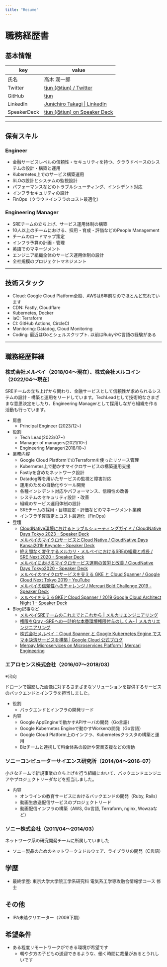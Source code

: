 ```yaml
---
title: "Resume"
---
```


# 職務経歴書

## 基本情報

|key|value|
|---|---|
|氏名| 高木 潤一郎|
|Twitter|[tjun \(@tjun\) / Twitter](https://twitter.com/tjun)|
|GitHub|[tjun ](https://github.com/tjun) |
|LinkedIn| [Junichiro Takagi \| LinkedIn](https://www.linkedin.com/in/junichiro/) |
|SpeakerDeck|[tjun \(@tjun\) on Speaker Deck](https://speakerdeck.com/tjun)|

---

## 保有スキル

### Engineer

- 金融サービスレベルの信頼性・セキュリティを持つ、クラウドベースのシステムの設計・構築と運用
- Kubernetes上でのサービス構築運用
- SLOの設計とシステムの監視設計
- パフォーマンスなどのトラブルシューティング、インシデント対応
- インフラセキュリティの設計
- FinOps（クラウドインフラのコスト最適化）

### Engineering Manager

- SREチームの立ち上げ、サービス運用体制の構築
- 10人以上のチームにおける、採用・育成・評価などのPeople Management
- チームのロードマップ策定
- インフラ予算の計画・管理
- 英語でのマネージメント
- エンジニア組織全体のサービス運用体制の設計
- 全社規模のプロジェクトマネジメント

---

## 技術スタック

- Cloud: Google Cloud Platform全般、AWSは6年前なのでほとんど忘れています
- CDN: Fastly, Cloudflare
- Kubernetes, Docker
- IaC: Terraform
- CI: GitHub Actions, CircleCI
- Monitoring: Datadog, Cloud Monitoring
- Coding: 最近はGoとシェルスクリプト. 以前はRubyやC言語の経験がある

---

## 職務経歴詳細

### 株式会社メルペイ（2018/04〜現在）、株式会社メルコイン（2022/04〜現在）

SREチームの立ち上げから関わり、金融サービスとして信頼性が求められるシステムの設計・構築と運用をリードしています。TechLeadとして技術的なさまざまな意思決定をしたり、Engineering Managerとして採用しながら組織を作る活動も行っています。
- 肩書
  - Principal Engineer (2023/12~)
- 役割
  - Tech Lead(2023/07~)
  - Manager of managers(2021/10~)
  - Engineering Manager(2018/10~)
- 業務内容
  - Google Cloud PlatformでのTerraformを使ったリソース管理
  - Kubernetes上で動かすマイクロサービスの構築運用支援
  - Fastlyを含めたネットワーク設計
  - Datadog等を用いたサービスの監視と障害対応
  - 運用のための自動化やツール開発
  - 各種インシデント対応やパフォーマンス、信頼性の改善
  - システムのセキュリティ設計・改善
  - 組織のサービス運用体制の設計
  - SREチームの採用・目標設定・評価などのマネージメント業務
  - インフラ予算策定とコスト最適化（FinOps）
- 登壇
  - [CloudNative環境におけるトラブルシューティングガイド / CloudNative Days Tokyo 2023 \- Speaker Deck](https://speakerdeck.com/tjun/20231212-cndt)
  - [メルペイのマイクロサービスとCloud Native / CloudNative Days Kansai2019 Keynote \- Speaker Deck](https://speakerdeck.com/tjun/cloudnative-days-kansai2019)
  - [絶え間なく変化するメルカリ・メルペイにおけるSREの組織と成長 / SRE Next 2020 \- Speaker Deck](https://speakerdeck.com/tjun/sre-next-2020)
  - [メルペイにおけるマイクロサービス運用の苦労と改善 / CloudNative Days Tokyo2020 \- Speaker Deck](https://speakerdeck.com/tjun/cloudnative-days-tokyo2020)
  - [メルペイのマイクロサービスを支える GKE と Cloud Spanner / Google Cloud Next Tokyo 2019 \- YouTube](https://www.youtube.com/watch?v=cNSPTOUqrzA)
  - [メルペイの信頼性へのチャレンジ / Mercari Bold Challenge 2019 \- Speaker Deck](https://speakerdeck.com/mercari/0924-bold-challenge-at-tjun)
  - [メルペイを支えるGKEとCloud Spanner / 2019 Google Cloud Architect Night 1 \- Speaker Deck](https://speakerdeck.com/tjun/2019-google-cloud-architect-night-1)
- Blog記事など
  - [メルペイSREチームのこれまでとこれから \| メルカリエンジニアリング](https://engineering.mercari.com/blog/entry/20210831-a91c3dca9d/)
  - [権限をQray \-SREへの一時的な本番環境権限付与のしくみ\- \| メルカリエンジニアリング](https://engineering.mercari.com/blog/entry/sre-qray/)
  - [株式会社メルペイ：Cloud Spanner と Google Kubernetes Engine でスマホ決済サービスを構築 \| Google Cloud 公式ブログ](https://cloud.google.com/blog/ja/topics/customers/merpay-cloud-spanner-google-kubernetes-engine?hl=ja)
  - [Merpay Microservices on Microservices Platform \| Mercari Engineering](https://engineering.mercari.com/en/blog/entry/2019-06-06-160120/)


### エアロセンス株式会社（2016/07〜2018/03）
※出向

ドローンで撮影した画像に対するさまざまなソリューションを提供するサービスのバックエンドとインフラを担当しました。

- 役割
  - バックエンドとインフラの開発リード
- 内容
  - Google AppEngineで動かすAPIサーバの開発（Go言語）
  - Google Kubernetes Engineで動かすWorkerの開発（Go言語）
  - Google Cloud Platform上のインフラ、Kubernetesクラスタの構築と運用
  - Bizチームと連携して料金体系の設計や営業支援などの活動

### ソニーコンピューターサイエンス研究所（2014/04〜2016-07）
小さなチームで新規事業の立ち上げを行う組織において、バックエンドエンジニアやプロジェクトリーダなどを担当しました。
- 内容
  - オンラインの教育サービスにおけるバックエンドの開発（Ruby, Rails）
  - 動画生放送配信サービスのプロジェクトリード
  - 動画配信インフラの構築（AWS, Go言語, Terraform, nginx, Wowzaなど）

### ソニー株式会社（2011/04〜2014/03）
ネットワーク系の研究開発チームに所属していました
- ソニー製品のためのネットワークミドルウェア、ライブラリの開発（C言語）


## 学歴
- 最終学歴: 東京大学大学院工学系研究科 電気系工学専攻融合情報学コース 修士

## その他
- IPA未踏クリエーター（2009下期）

## 希望条件

- ある程度リモートワークができる環境が希望です
  - 朝や夕方の子どもの送迎できるような、働く時間に裁量があるとうれしいです

